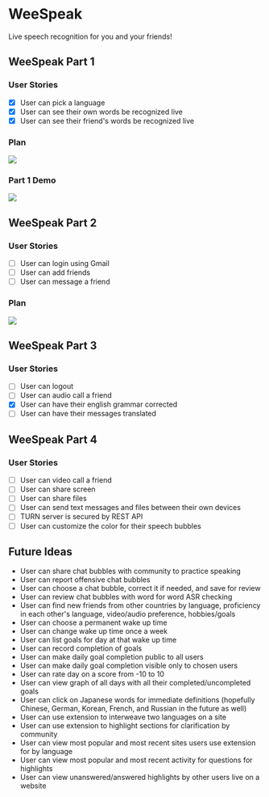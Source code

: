# WeeSpeak

Live speech recognition for you and your friends!

## WeeSpeak Part 1

### User Stories
- [X] User can pick a language
- [X] User can see their own words be recognized live
- [X] User can see their friend's words be recognized live

### Plan
<img src="https://user-images.githubusercontent.com/61459043/122609822-3c1fc280-d044-11eb-82f0-b1b144951f08.jpeg">

### Part 1 Demo
<img src='https://user-images.githubusercontent.com/61459043/122601956-ada54400-d037-11eb-8c35-0fa5699a78a3.gif' />

## WeeSpeak Part 2

### User Stories

- [ ] User can login using Gmail
- [ ] User can add friends
- [ ] User can message a friend

### Plan
<img src="https://user-images.githubusercontent.com/61459043/122832058-68d81200-d2b0-11eb-8691-93582a98e261.jpeg">

## WeeSpeak Part 3

### User Stories

- [ ] User can logout
- [ ] User can audio call a friend
- [X] User can have their english grammar corrected
- [ ] User can have their messages translated

## WeeSpeak Part 4

### User Stories

- [ ] User can video call a friend
- [ ] User can share screen
- [ ] User can share files
- [ ] User can send text messages and files between their own devices
- [ ] TURN server is secured by REST API
- [ ] User can customize the color for their speech bubbles

## Future Ideas

- User can share chat bubbles with community to practice speaking
- User can report offensive chat bubbles
- User can choose a chat bubble, correct it if needed, and save for review
- User can review chat bubbles with word for word ASR checking
- User can find new friends from other countries by language, proficiency in each other's language, video/audio preference, hobbies/goals
- User can choose a permanent wake up time
- User can change wake up time once a week
- User can list goals for day at that wake up time
- User can record completion of goals
- User can make daily goal completion public to all users
- User can make daily goal completion visible only to chosen users
- User can rate day on a score from -10 to 10
- User can view graph of all days with all their completed/uncompleted goals
- User can click on Japanese words for immediate definitions (hopefully Chinese, German, Korean, French, and Russian in the future as well)
- User can use extension to interweave two languages on a site
- User can use extension to highlight sections for clarification by community
- User can view most popular and most recent sites users use extension for by language
- User can view most popular and most recent activity for questions for highlights
- User can view unanswered/answered highlights by other users live on a website
